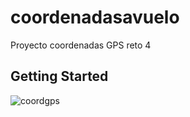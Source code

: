 # coordenadasavuelo

Proyecto coordenadas GPS reto 4

## Getting Started

![coordgps](https://github.com/odromero-dev/coordenadasalvuelo/blob/master/coordenadasavuelo/2022-12-06-21-16-23.gif)
